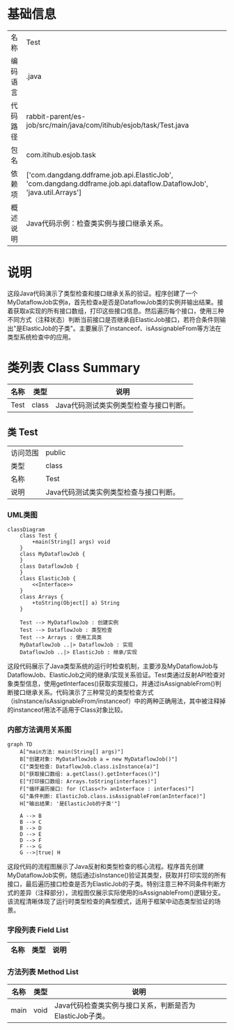 # 基础信息

|      |      |
|------|------|
| 名称 | Test |
| 编码语言 | .java |
| 代码路径 | rabbit-parent/es-job/src/main/java/com/itihub/esjob/task/Test.java |
| 包名 | com.itihub.esjob.task |
| 依赖项 | ['com.dangdang.ddframe.job.api.ElasticJob', 'com.dangdang.ddframe.job.api.dataflow.DataflowJob', 'java.util.Arrays'] |
| 概述说明 | Java代码示例：检查类实例与接口继承关系。 |

# 说明

这段Java代码演示了类型检查和接口继承关系的验证。程序创建了一个MyDataflowJob实例a，首先检查a是否是DataflowJob类的实例并输出结果。接着获取a实现的所有接口数组，打印这些接口信息。然后遍历每个接口，使用三种不同方式（注释状态）判断当前接口是否继承自ElasticJob接口，若符合条件则输出"是ElasticJob的子类"。主要展示了instanceof、isAssignableFrom等方法在类型系统检查中的应用。

# 类列表 Class Summary

| 名称   | 类型  | 说明 |
|-------|------|-------------|
| Test | class | Java代码测试类实例类型检查与接口判断。 |



## 类 Test

|      |      |
|------|------|
| 访问范围 | public |
| 类型 | class |
| 名称 | Test |
| 说明 | Java代码测试类实例类型检查与接口判断。 |


### UML类图

```mermaid
classDiagram
    class Test {
        +main(String[] args) void
    }
    class MyDataflowJob {
    }
    class DataflowJob {
    }
    class ElasticJob {
        <<Interface>>
    }
    class Arrays {
        +toString(Object[] a) String
    }

    Test --> MyDataflowJob : 创建实例
    Test --> DataflowJob : 类型检查
    Test --> Arrays : 使用工具类
    MyDataflowJob ..|> DataflowJob : 实现
    DataflowJob ..|> ElasticJob : 继承/实现
```

这段代码展示了Java类型系统的运行时检查机制，主要涉及MyDataflowJob与DataflowJob、ElasticJob之间的继承/实现关系验证。Test类通过反射API检查对象类型信息，使用getInterfaces()获取实现接口，并通过isAssignableFrom()判断接口继承关系。代码演示了三种常见的类型检查方式（isInstance/isAssignableFrom/instanceof）中的两种正确用法，其中被注释掉的instanceof用法不适用于Class对象比较。


### 内部方法调用关系图

```mermaid
graph TD
    A["main方法: main(String[] args)"]
    B["创建对象: MyDataflowJob a = new MyDataflowJob()"]
    C["类型检查: DataflowJob.class.isInstance(a)"]
    D["获取接口数组: a.getClass().getInterfaces()"]
    E["打印接口数组: Arrays.toString(interfaces)"]
    F["循环遍历接口: for (Class<?> anInterface : interfaces)"]
    G["条件判断: ElasticJob.class.isAssignableFrom(anInterface)"]
    H["输出结果: '是ElasticJob的子类'"]

    A --> B
    B --> C
    B --> D
    D --> E
    D --> F
    F --> G
    G -->|true| H
```

这段代码的流程图展示了Java反射和类型检查的核心流程。程序首先创建MyDataflowJob实例，随后通过isInstance()验证其类型，获取并打印实现的所有接口，最后遍历接口检查是否为ElasticJob的子类。特别注意三种不同条件判断方式的差异（注释部分），流程图仅展示实际使用的isAssignableFrom()逻辑分支。该流程清晰体现了运行时类型检查的典型模式，适用于框架中动态类型验证的场景。

### 字段列表 Field List

| 名称  | 类型  | 说明 |
|-------|-------|------|

### 方法列表 Method List

| 名称  | 类型  | 说明 |
|-------|-------|------|
| main | void | Java代码检查类实例与接口关系，判断是否为ElasticJob子类。 |




